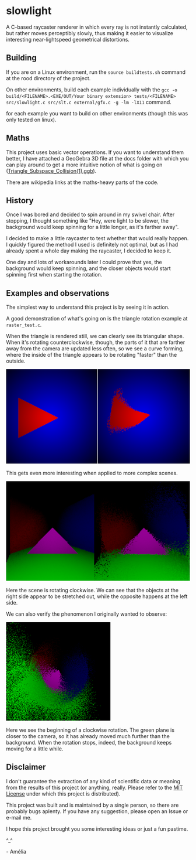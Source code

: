 # slowlight
A C-based raycaster renderer in which every ray is not instantly calculated, but rather moves perceptibly slowly, thus making it easier to visualize interesting near-lightspeed geometrical distortions.

## Building

If you are on a Linux environment, run the `source buildtests.sh` command at the rood directory of the project.

On other environments, build each example individually with the `gcc -o build/<FILENAME>.<EXE/OUT/Your binary extension> tests/<FILENAME> src/slowlight.c src/slt.c external/gfx.c -g -lm -lX11` command.

for each example you want to build on other environments (though this was only tested on linux).

## Maths
This project uses basic vector operations. If you want to understand them better, I have attached a GeoGebra 3D file at the docs folder with which you can play around to get a more intuitive notion of what is going on ([Triangle_Subspace_Collision(1).ggb](./docs/Triangle_Subspace_Collision(1).ggb)).

There are wikipedia links at the maths-heavy parts of the code.

## History
Once I was bored and decided to spin around in my swivel chair. After stopping, I thought something like "Hey, were light to be slower, the background would keep spinning for a little longer, as it's farther away".

I decided to make a little raycaster to test whether that would really happen. I quickly figured the method I used is definitely not optimal, but as I had already spent a whole day making the raycaster, I decided to keep it.

One day and lots of workarounds later I could prove that yes, the background would keep spinning, and the closer objects would start spinning first when starting the rotation.

## Examples and observations

The simplest way to understand this project is by seeing it in action.

A good demonstration of what's going on is the triangle rotation example at `raster_test.c`.

When the triangle is rendered still, we can clearly see its triangular shape. When it's rotating counterclockwise, though, the parts of it that are farther away from the camera are updated less often, so we see a curve forming, where the inside of the triangle appears to be rotating "faster" than the outside.

![Triangle distortion example](./docs/StretchingTriangle.png)

This gets even more interesting when applied to more complex scenes.

![Complex distortion example](./docs/Stretching.png)

Here the scene is rotating clockwise. We can see that the objects at the right side appear to be stretched out, while the opposite happens at the left side.

We can also verify the phenomenon I originally wanted to observe:

![Asynchronous rotation example](./docs/CloserFirst.png)

Here we see the beginning of a clockwise rotation. The green plane is closer to the camera, so it has already moved much further than the background.
When the rotation stops, indeed, the background keeps moving for a little while.

## Disclaimer
I don't guarantee the extraction of any kind of scientific data or meaning from the results of this project (or anything, really. Please refer to the [MIT License](./LICENCE) under which this project is distributed).

This project was built and is maintained by a single person, so there are probably bugs aplenty. If you have any suggestion, please open an Issue or e-mail me.

I hope this project brought you some interesting ideas or just a fun pastime.

^_^

\- Amélia